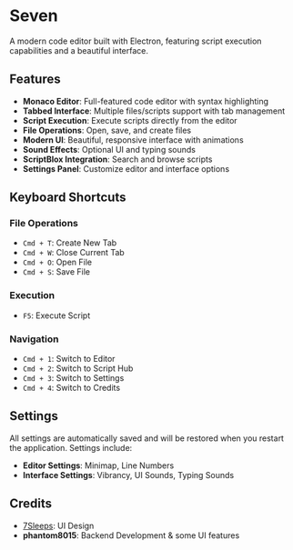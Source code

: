 # Seven

A modern code editor built with Electron, featuring script execution capabilities and a beautiful interface.

## Features

- **Monaco Editor**: Full-featured code editor with syntax highlighting
- **Tabbed Interface**: Multiple files/scripts support with tab management
- **Script Execution**: Execute scripts directly from the editor
- **File Operations**: Open, save, and create files
- **Modern UI**: Beautiful, responsive interface with animations
- **Sound Effects**: Optional UI and typing sounds
- **ScriptBlox Integration**: Search and browse scripts
- **Settings Panel**: Customize editor and interface options

## Keyboard Shortcuts

### File Operations
- `Cmd + T`: Create New Tab
- `Cmd + W`: Close Current Tab
- `Cmd + O`: Open File
- `Cmd + S`: Save File

### Execution
- `F5`: Execute Script

### Navigation
- `Cmd + 1`: Switch to Editor
- `Cmd + 2`: Switch to Script Hub
- `Cmd + 3`: Switch to Settings
- `Cmd + 4`: Switch to Credits

## Settings

All settings are automatically saved and will be restored when you restart the application. Settings include:

- **Editor Settings**: Minimap, Line Numbers
- **Interface Settings**: Vibrancy, UI Sounds, Typing Sounds

## Credits

- [7Sleeps](https://github.com/7Sleeps): UI Design
- **phantom8015**: Backend Development & some UI features